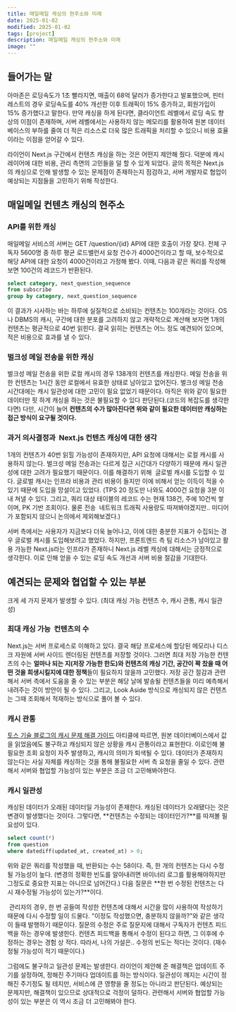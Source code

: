 ```yaml
---
title: 매일메일 캐싱의 현주소와 미래
date: 2025-01-02
modified: 2025-01-02
tags: [project]
description: 매일메일 캐싱의 현주소와 미래
image: ""
---
```


## 들어가는 말

아마존은 로딩속도가 1초 빨라지면, 매출이 68억 달러가 증가한다고 발표했으며, 핀터레스트의 경우 로딩속도를 40% 개선한 이후 트래픽이 15% 증가하고, 회원가입이 15% 증가했다고 말한다. 만약 캐싱을 하게 된다면, 클라이언트 레벨에서 로딩 속도 향상의 이점이 존재하며, 서버 레벨에서는 사용하지 않는 메모리를 활용하여 원본 데이터베이스의 부하를 줄여 더 적은 리소스로 더욱 많은 트래픽을 처리할 수 있으니 비용 효율이라는 이점을 얻어갈 수 있다.

라이언이 Next.js 구간에서 컨텐츠 캐싱을 하는 것은 어떤지 제안해 줬다. 덕분에 캐시 레이어에 대한 비용, 관리 측면의 고민들을 덜 할 수 있게 되었다. 글의 목적은 Next.js의 캐싱으로 인해 발생할 수 있는 문제점이 존재하는지 점검하고, 서버 개발자로 협업이 예상되는 지점들을 고민하기 위해 작성한다.

## 매일메일 컨텐츠 캐싱의 현주소

### API를 위한 캐싱

매일메일 서비스의 서버는 GET /question/{id} API에 대한 호출이 가장 잦다. 전체 구독자 5600명 중 하루 평균 로드밸런서 요청 건수가 4000건이라고 할 때, 보수적으로 해당 API에 대한 요청이 4000건이라고 가정해 봤다. 이때, 다음과 같은 쿼리를 작성해 보면 100건의 레코드가 반환된다.

```sql
select category, next_question_sequence
from subscribe
group by category, next_question_sequence
```

이 결과가 시사하는 바는 하루에 실질적으로 소비되는 컨텐츠는 100개라는 것이다. OS나 DBMS의 캐시, 구간에 대한 분포를 고려하지 않고 개략적으로 계산해 보자면 1개의 컨텐츠는 평균적으로 40번 읽힌다. 결국 읽히는 컨텐츠는 어느 정도 예견되어 있으며, 적은 비용으로 효과를 낼 수 있다. 

### 벌크성 메일 전송을 위한 캐싱

벌크성 메일 전송을 위한 로컬 캐시의 경우 138개의 컨텐츠를 캐싱한다. 메일 전송을 위한 컨텐츠는 1시간 동안 로컬에서 유효한 상태로 남아있고 없어진다. 벌크성 메일 전송 시간대에는 캐시 일관성에 대한 고민이 필요 없었기 때문이다. 아직은 위와 같이 필요한 데이터만 핏 하게 캐싱을 하는 것은 불필요할 수 있다 판단된다.(코드의 복잡도를 생각한다면) 다만, 시간이 늘어 **컨텐츠의 수가 많아진다면 위와 같이 필요한 데이터만 캐싱하는 접근 방식이 요구될 것이다.**

### 과거 의사결정과  Next.js 컨텐츠 캐싱에 대한 생각

1개의 컨텐츠가 40번 읽힐 가능성이 존재하지만, API 요청에 대해서는 로컬 캐시를 사용하지 않는다. 벌크성 메일 전송과는 다르게 접근 시간대가 다양하기 때문에 캐시 일관성에 대한 고려가 필요했기 때문이다. 이를 해결하기 위해  글로벌 캐시를 도입할 수 있다. 글로벌 캐시는 인프라 비용과 관리 비용이 들지만 이에 비해서 얻는 이득이 적을 수 있기 때문에 도입을 망설이고 있었다. (TPS 20 정도만 나와도 4000건 요청을 3분 이내 쳐낼 수 있다. 그리고, 쿼리 대상 테이블의 레코드 수는 현재 138건, 주에 10건씩 쌓이며, PK 기반 조회이다. 물론 전송  네트워크 트래픽 사용량도 따져봐야겠지만.. 미디어가 포함되지 않으니 논의에서 제외해보겠다.)

서버 측에서는 사용자가 지금보다 더욱 늘어나고, 이에 대한 충분한 지표가 수집되는 경우 글로벌 캐시를 도입해보려고 했었다. 하지만, 프론트엔드 측 팀 리소스가 남아있고 활용 가능한 Next.js라는 인프라가 존재하니 Next.js 레벨 캐싱에 대해서는 긍정적으로 생각힌다. 이로 인해 얻을 수 있는 로딩 속도 개선과 서버 비용 절감을 기대한다.

## 예견되는 문제와 협업할 수 있는 부분

크게 세 가지 문제가 발생할 수 있다. (최대 캐싱 가능 컨텐츠 수, 캐시 관통, 캐시 일관성)

### 최대 캐싱 가능  컨텐츠의 수

Next.js는 서버 프로세스로 이해하고 있다. 결국 해당 프로세스에 할당된 메모리나 디스크 자원에 서버 사이드 렌더링된 컨텐츠를 저장할 것이다. 그러면 최대 저장 가능한 컨텐츠의 수는 **얼마나 되는 지(저장 가능한 한도)와 컨텐츠의 캐싱 기간, 공간이 꽉 찼을 때 어떤 것을 희생시킬지에 대한 정책**들이 필요하지 않을까 고민했다. 저장 공간 절감과 관련해서 서버 측에서 도움을 줄 수 있는 부분은 해당 날에 발송될 컨텐츠들을 미리 예측해서 내려주는 것이 방안이 될 수 있다. 그리고, Look Aside 방식으로 캐싱되지 않은 컨텐츠는 그때 조회해서 적재하는 방식으로 풀어 볼 수 있다.

### 캐시 관통

[토스 기술 블로그의 캐시 문제 해결 가이드](https://toss.tech/article/25301) 아티클에 따르면, 원본 데이터베이스에서 값을 읽었음에도 불구하고 캐싱되지 않은 상황을 캐시 관통이라고 표현한다. 이로인해 불필요한 조회 요청이 자주 발생하고, 캐시의 의미가 퇴색될 수 있다. 데이터가 존재하지 않는다는 사실 자체를 캐싱하는 것을 통해 불필요한 서버 측 요청을 줄일 수 있다. 관련해서 서버와 협업할 가능성이 있는 부분은 조금 더 고민해봐야한다.

### 캐시 일관성

캐싱된 데이터가 오래된 데이터일 가능성이 존재한다. 캐싱된 데이터가 오래됐다는 것은 변경이 발생했다는 것이다. 그렇다면, **컨텐츠는 수정되는 데이터인가?**를 따져볼 필요성이 있다.

```sql
select count(*)
from question
where datediff(updated_at, created_at) > 0;
```

위와 같은 쿼리를 작성했을 때, 반환되는 수는 58이다. 즉, 한 개의 컨텐츠는 다시 수정될 가능성이 높다. (변경의 정확한 빈도를 알아내려면 바이너리 로그를 활용해야하지만 그정도로 중요한 지표는 아니므로 넘어간다.) 다음 질문은 **한 번 수정된 컨텐츠는 다시 재수정될 가능성이 있는가?**이다.

 관리자의 경우, 한 번 공들여 작성한 컨텐츠에 대해서 시간을 많이 사용하여 작성하기 때문에 다시 수정할 일이 드물다. "이정도 작성했으면, 충분하지 않을까?"와 같은 생각이 들때 발행하기 때문이다. 질문의 수정은 주로 질문지에 대해서 구독자가 컨텐츠 피드백을 하는 경우에 발생한다. 컨텐츠 피드백을 통해서 수정이 된다고 하면, 그 이후에 수정하는 경우는 경험 상 적다. 따라서, 나의 가설은.. 수정의 빈도는 적다는 것이다. (재수정될 가능성이 적기 때문이다.)

그럼에도 불구하고 일관성 문제는 발생한다. 라이언이 제안해 준 해결책은 업데이트 주기를 설정하여, 정해진 주기마다 업데이트를 하는 방식이다. 일관성이 깨지는 시간이 정해진 주기정도 될 테지만, 서비스에 큰 영향을 줄 정도는 아니라고 판단된다. 예상되는 문제지만, 해결책이 있으므로 상대적으로 걱정이 덜하다. 관련해서 서버와 협업할 가능성이 있는 부분은 이 역시 조금 더 고민해봐야 한다.
